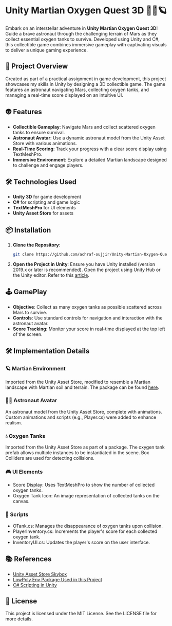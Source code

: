 # Unity Martian Oxygen Quest 3D 👨‍🚀🪐

Embark on an interstellar adventure in **Unity Martian Oxygen Quest 3D**! Guide a brave astronaut through the challenging terrain of Mars as they collect essential oxygen tanks to survive. Developed using Unity and C#, this collectible game combines immersive gameplay with captivating visuals to deliver a unique gaming experience.

## 🌟 Project Overview

Created as part of a practical assignment in game development, this project showcases my skills in Unity by designing a 3D collectible game. The game features an astronaut navigating Mars, collecting oxygen tanks, and managing a real-time score displayed on an intuitive UI.

## 👽 Features

- **Collectible Gameplay**: Navigate Mars and collect scattered oxygen tanks to ensure survival.
- **Astronaut Avatar**: Use a dynamic astronaut model from the Unity Asset Store with various animations.
- **Real-Time Scoring**: Track your progress with a clear score display using TextMeshPro.
- **Immersive Environment**: Explore a detailed Martian landscape designed to challenge and engage players.

## 🛠️ Technologies Used

- **Unity 3D** for game development
- **C#** for scripting and game logic
- **TextMeshPro** for UI elements
- **Unity Asset Store** for assets

## 📦 Installation

1. **Clone the Repository**:
   ```bash
   git clone https://github.com/achraf-oujjir/Unity-Martian-Oxygen-Quest-3D-Game.git
   ```
2. **Open the Project in Unity**:
Ensure you have Unity installed (version 2019.x or later is recommended). Open the project using Unity Hub or the Unity editor. Refer to this [article](https://support.unity.com/hc/en-us/articles/4402520287124-How-do-I-add-a-project-saved-on-my-computer-into-the-Unity-Hub).

## 🕹️ GamePlay

- **Objective**: Collect as many oxygen tanks as possible scattered across Mars to survive.
- **Controls**: Use standard controls for navigation and interaction with the astronaut avatar.
- **Score Tracking**: Monitor your score in real-time displayed at the top left of the screen.

## 🛠️ Implementation Details
### 🪐 Martian Environment

Imported from the Unity Asset Store, modified to resemble a Martian landscape with Martian soil and terrain. The package can be found [here](https://assetstore.unity.com/packages/3d/environments/landscapes/lowpoly-environment-pack-99479).

### 👨‍🚀 Astronaut Avatar

An astronaut model from the Unity Asset Store, complete with animations. Custom animations and scripts (e.g., Player.cs) were added to enhance realism.

### 💧 Oxygen Tanks

Imported from the Unity Asset Store as part of a package. The oxygen tank prefab allows multiple instances to be instantiated in the scene. Box Colliders are used for detecting collisions.

### 🎮 UI Elements

- Score Display: Uses TextMeshPro to show the number of collected oxygen tanks.
- Oxygen Tank Icon: An image representation of collected tanks on the canvas.

### 📜 Scripts

 - OTank.cs: Manages the disappearance of oxygen tanks upon collision.
 - PlayerInventory.cs: Increments the player's score for each collected oxygen tank.
 - InventoryUI.cs: Updates the player's score on the user interface.

## 📚 References

- [Unity Asset Store Skybox](https://assetstore.unity.com)
- [LowPoly Env Package Used in this Project](https://assetstore.unity.com/packages/3d/environments/landscapes/lowpoly-environment-pack-99479)
- [C# Scripting in Unity](https://docs.unity3d.com/Manual/scripting.html)

## 📝 License

This project is licensed under the MIT License. See the LICENSE file for more details.
